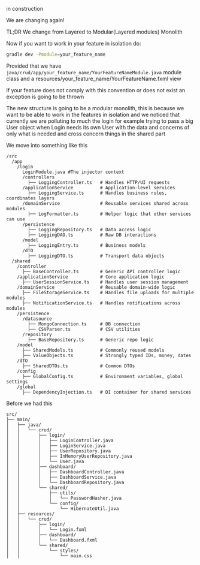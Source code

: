 in construction

We are changing again!

TL;DR
We change from Layered to Modular(Layered modules) Monolith

Now if you want to work in your feature in isolation do:
```bash
gradle dev -Pmodule=your_feature_name
```

Provided that we have `java/crud/app/your_feature_name/YourFeatureNameModule.java` module class
and a resources/your_feature_name/YourFeatureName.fxml view

If your feature does not comply with this convention or does not exist
an exception is going to be thrown

The new structure is going to be a modular monolith,
this is because we want to be able to work in the features in
isolation and we noticed that currently we are polluting to much the
login for example trying to pass a big User object when Login needs its
own User with the data and concerns of only what is needed and cross concern
things in the shared part

We move into something like this

```
/src
  /app
    /login
      LoginModule.java #The injector context
      /controllers
        ├── LoggingController.ts   # Handles HTTP/UI requests
      /applicationService          # Application-level services
        ├── LoggingService.ts      # Handles business rules, coordinates layers
      /domainService               # Reusable services shared across modules
        ├── LogFormatter.ts        # Helper logic that other services can use
      /persistence
        ├── LoggingRepository.ts   # Data access logic
        ├── LoggingDAO.ts          # Raw DB interactions
      /model
        ├── LoggingEntry.ts        # Business models
      /dTO
        ├── LoggingDTO.ts          # Transport data objects
  /shared
    /controller
      ├── BaseController.ts        # Generic API controller logic
    /applicationService            # Core application logic
      ├── UserSessionService.ts    # Handles user session management
    /domainService                 # Reusable domain-wide logic
      ├── FileStorageService.ts    # Handles file uploads for multiple modules
      ├── NotificationService.ts   # Handles notifications across modules
    /persistence
      /datasource
        ├── MongoConnection.ts     # DB connection
        ├── CSVParser.ts           # CSV utilities
      /repository
        ├── BaseRepository.ts      # Generic repo logic
    /model
      ├── SharedModels.ts          # Commonly reused models
      ├── ValueObjects.ts          # Strongly typed IDs, money, dates
    /dTO
      ├── SharedDTOs.ts            # Common DTOs
    /config
      ├── GlobalConfig.ts          # Environment variables, global settings
    /global
      ├── DependencyInjection.ts   # DI container for shared services
```


Before we had this
```
src/
├── main/
│   ├── java/
│   │   └── crud/
│   │       ├── login/
│   │       │   ├── LoginController.java
│   │       │   ├── LoginService.java
│   │       │   ├── UserRepository.java
│   │       │   ├── InMemoryUserRepository.java
│   │       │   └── User.java
│   │       ├── dashboard/
│   │       │   ├── DashboardController.java
│   │       │   ├── DashboardService.java
│   │       │   └── DashboardRepository.java
│   │       └── shared/
│   │           ├── utils/
│   │           │   └── PasswordHasher.java
│   │           └── config/
│   │               └── HibernateUtil.java
│   ├── resources/
│   │   └── crud/
│   │       ├── login/
│   │       │   └── Login.fxml
│   │       ├── dashboard/
│   │       │   └── Dashboard.fxml
│   │       └── shared/
│   │           └── styles/
│   │               └── main.css

```
